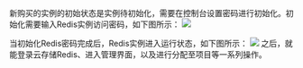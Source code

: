 新购买的实例的初始状态是实例待初始化，需要在控制台设置密码进行初始化。初始化需要输入Redis实例访问密码，如下图所示：
![](http://imgcache.tcecqpoc.fsphere.cn/image/mc.qcloudimg.com/static/img/3bac509765c127c469301f7fe6e6f1ab/3.png)

当初始化Redis密码完成后，Redis实例进入运行状态，如下图所示：
![](http://imgcache.tcecqpoc.fsphere.cn/image/mc.qcloudimg.com/static/img/10d9b086660e92587599a3c81f4e9ddd/5.png)
之后，就能登录云存储Redis、进入管理界面，以及进行分配至项目等一系列操作。
